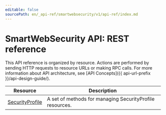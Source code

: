 ```yaml
---
editable: false
sourcePath: en/_api-ref/smartwebsecurity/v1/api-ref/index.md
---
```


# SmartWebSecurity API: REST reference
This API reference is organized by resource. Actions are performed by sending HTTP requests to resource URLs or making RPC calls. For more information about API architecture, see [API Concepts]({{ api-url-prefix }}/api-design-guide/).

Resource | Description
--- | ---
[SecurityProfile](SecurityProfile/index.md) | A set of methods for managing SecurityProfile resources.
